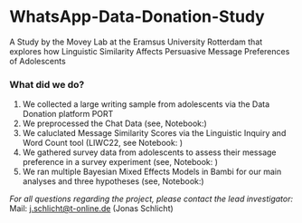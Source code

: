 # WhatsApp-Data-Donation-Study
A Study by the Movey Lab at the Eramsus University Rotterdam that explores how Linguistic Similarity Affects Persuasive Message Preferences of Adolescents

### What did we do?
1. We collected a large writing sample from adolescents via the Data Donation platform PORT
2. We preprocessed the Chat Data (see, Notebook:)
3. We caluclated Message Similarity Scores via the Linguistic Inquiry and Word Count tool (LIWC22, see Notebook: )
4. We gathered survey data from adolescents to assess their message preference in a survey experiment (see, Notebook: )
5. We ran multiple Bayesian Mixed Effects Models in Bambi for our main analyses and three hypotheses (see, Notebook:)

*For all questions regarding the project, please contact the lead investigator:*
Mail: j.schlicht@t-online.de (Jonas Schlicht)
